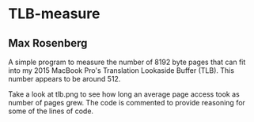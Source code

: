# TLB-measure

## Max Rosenberg

A simple program to measure the number of 8192 byte pages that can fit into my 2015 MacBook Pro's Translation Lookaside Buffer (TLB). This number appears to be around 512. 

Take a look at tlb.png to see how long an average page access took as number of pages grew. The code is commented to provide reasoning for some of the lines of code.
